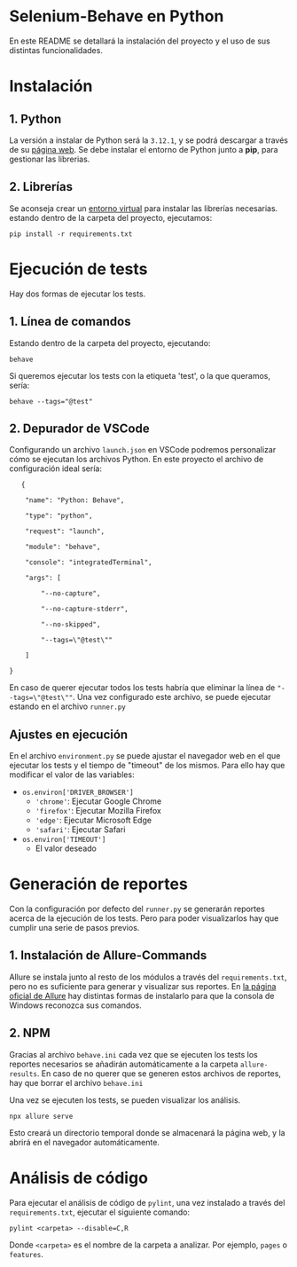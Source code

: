 # Selenium-Behave en Python

En este README se detallará la instalación del proyecto y el uso de sus distintas funcionalidades.


# Instalación

## 1. Python

La versión a instalar de Python será la `3.12.1`, y se podrá descargar a través de su [página web](https://www.python.org/). Se debe instalar el entorno de Python junto a **pip**, para gestionar las librerias.

## 2. Librerías

Se aconseja crear un [entorno virtual](https://docs.python.org/es/3/library/venv.html) para instalar las librerías necesarias. estando dentro de la carpeta del proyecto, ejecutamos:

    pip install -r requirements.txt

  

# Ejecución de tests

Hay dos formas de ejecutar los tests.

## 1. Línea de comandos

Estando dentro de la carpeta del proyecto, ejecutando:

    behave

Si queremos ejecutar los tests con la etiqueta 'test', o la que queramos, sería:

    behave --tags="@test"
    
## 2. Depurador de VSCode

Configurando un archivo ``launch.json`` en VSCode podremos personalizar cómo se ejecutan los archivos Python. En este proyecto el archivo de configuración ideal sería:

       {
    
	    "name": "Python: Behave",
	    
	    "type": "python",
	    
	    "request": "launch",
	    
	    "module": "behave",
	    
	    "console": "integratedTerminal",
	    
	    "args": [
	    
		    "--no-capture",
		    
		    "--no-capture-stderr",
		    
		    "--no-skipped",
		    
		    "--tags=\"@test\""
	    
	    ]
    
    }
En caso de querer ejecutar todos los tests habría que eliminar la línea de ``"--tags=\"@test\""``. Una vez configurado este archivo, se puede ejecutar estando en el archivo ``runner.py``

## Ajustes en ejecución

En el archivo ``environment.py`` se puede ajustar el navegador web en el que ejecutar los tests y el tiempo de "timeout" de los mismos. Para ello hay que modificar el valor de las variables:

- ``os.environ['DRIVER_BROWSER']``
	- ``'chrome'``: Ejecutar Google Chrome
	- ``'firefox'``: Ejecutar Mozilla Firefox
	- ``'edge'``: Ejecutar Microsoft Edge
	- ``'safari'``: Ejecutar Safari
 - ``os.environ['TIMEOUT']``
 	- El valor deseado
# Generación de reportes

Con la configuración por defecto del ``runner.py`` se generarán reportes acerca de la ejecución de los tests. Pero para poder visualizarlos hay que cumplir una serie de pasos previos. 

## 1. Instalación de Allure-Commands

Allure se instala junto al resto de los módulos a través del ``requirements.txt``, pero no es suficiente para generar y visualizar sus reportes. En [la página oficial de Allure](https://allurereport.org/docs/gettingstarted-installation/) hay distintas formas de instalarlo para que la consola de Windows reconozca sus comandos.

## 2. NPM

Gracias al archivo ``behave.ini`` cada vez que se ejecuten los tests los reportes necesarios se añadirán automáticamente a la carpeta ``allure-results``. En caso de no querer que se generen estos archivos de reportes, hay que borrar el archivo ``behave.ini``

Una vez se ejecuten los tests, se pueden visualizar los análisis. 

``npx allure serve``

Esto creará un directorio temporal donde se almacenará la página web, y la abrirá en el navegador automáticamente.

# Análisis de código

Para ejecutar el análisis de código de ``pylint``, una vez instalado a través del ``requirements.txt``, ejecutar el siguiente comando:

``pylint <carpeta> --disable=C,R``

Donde ``<carpeta>`` es el nombre de la carpeta a analizar. Por ejemplo, ``pages`` o ``features``. 
